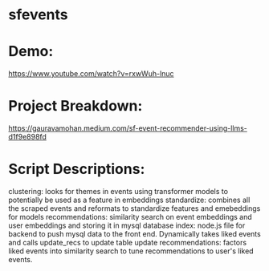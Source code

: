 # sfevents

# Demo:
https://www.youtube.com/watch?v=rxwWuh-lnuc

# Project Breakdown:
https://gauravamohan.medium.com/sf-event-recommender-using-llms-d1f9e898fd


# Script Descriptions:
clustering: looks for themes in events using transformer models to potentially be used as a feature in embeddings
standardize: combines all the scraped events and reformats to standardize features and emebeddings for models
recommendations: similarity search on event embeddings and user embeddings and storing it in mysql database
index: node.js file for backend to push mysql data to the front end. Dynamically takes liked events and calls update_recs to update table
update recommendations: factors liked events into similarity search to tune recommendations to user's liked events.
